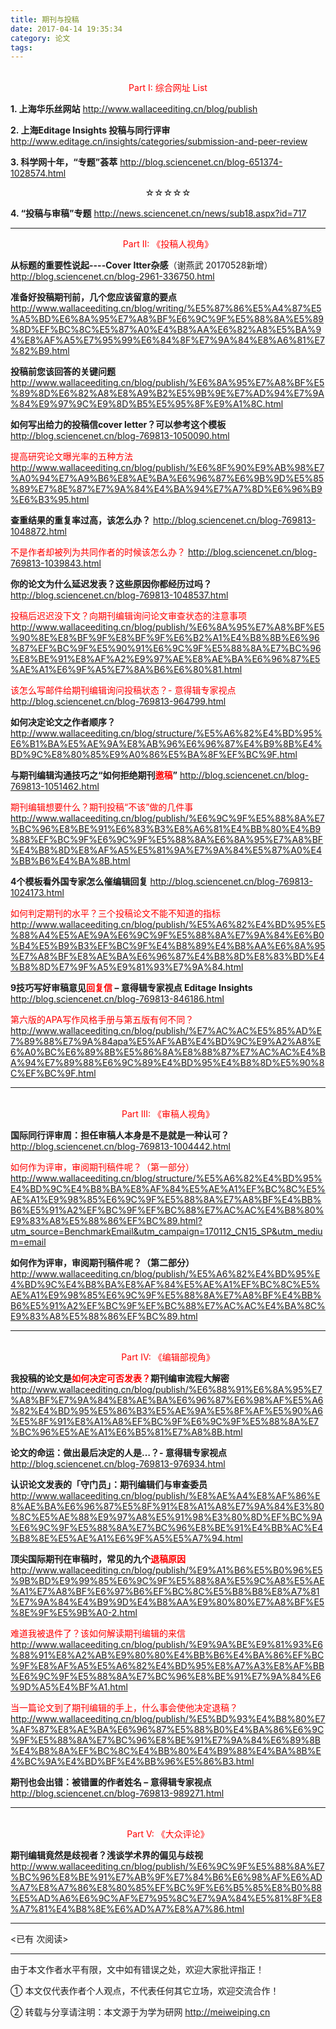 ```yaml
---
title: 期刊与投稿
date: 2017-04-14 19:35:34
category: 论文
tags:
---
```


<br>
<center><font color=red>Part I:  综合网址 List</font></center>

**1\. 上海华乐丝网站** http://www.wallaceediting.cn/blog/publish

**2\. 上海Editage Insights 投稿与同行评审**  http://www.editage.cn/insights/categories/submission-and-peer-review

**3\. 科学网十年，“专题”荟萃** http://blog.sciencenet.cn/blog-651374-1028574.html 

<center>☆☆☆☆☆</center>

<!-- more -->

**4\. “投稿与审稿”专题** http://news.sciencenet.cn/news/sub18.aspx?id=717

---

<center><font color=red>Part II: 《投稿人视角》</font></center>

**从标题的重要性说起----Cover ltter杂感**（谢燕武 20170528新增）http://blog.sciencenet.cn/blog-2961-336750.html 

**准备好投稿期刊前，几个您应该留意的要点** http://www.wallaceediting.cn/blog/writing/%E5%87%86%E5%A4%87%E5%A5%BD%E6%8A%95%E7%A8%BF%E6%9C%9F%E5%88%8A%E5%89%8D%EF%BC%8C%E5%87%A0%E4%B8%AA%E6%82%A8%E5%BA%94%E8%AF%A5%E7%95%99%E6%84%8F%E7%9A%84%E8%A6%81%E7%82%B9.html

**投稿前您该回答的关键问题** http://www.wallaceediting.cn/blog/publish/%E6%8A%95%E7%A8%BF%E5%89%8D%E6%82%A8%E8%A9%B2%E5%9B%9E%E7%AD%94%E7%9A%84%E9%97%9C%E9%8D%B5%E5%95%8F%E9%A1%8C.html

**如何写出给力的投稿信cover letter？可以参考这个模板** http://blog.sciencenet.cn/blog-769813-1050090.html

<font color=red>提高研究论文曝光率的五种方法</font> http://www.wallaceediting.cn/blog/publish/%E6%8F%90%E9%AB%98%E7%A0%94%E7%A9%B6%E8%AE%BA%E6%96%87%E6%9B%9D%E5%85%89%E7%8E%87%E7%9A%84%E4%BA%94%E7%A7%8D%E6%96%B9%E6%B3%95.html

**查重结果的重复率过高，该怎么办？** http://blog.sciencenet.cn/blog-769813-1048872.html

<font color=red>不是作者却被列为共同作者的时候该怎么办？</font> http://blog.sciencenet.cn/blog-769813-1039843.html

**你的论文为什么延迟发表？这些原因你都经历过吗？** http://blog.sciencenet.cn/blog-769813-1048537.html

<font color=red>投稿后迟迟没下文？向期刊编辑询问论文审查状态的注意事项</font> http://www.wallaceediting.cn/blog/publish/%E6%8A%95%E7%A8%BF%E5%90%8E%E8%BF%9F%E8%BF%9F%E6%B2%A1%E4%B8%8B%E6%96%87%EF%BC%9F%E5%90%91%E6%9C%9F%E5%88%8A%E7%BC%96%E8%BE%91%E8%AF%A2%E9%97%AE%E8%AE%BA%E6%96%87%E5%AE%A1%E6%9F%A5%E7%8A%B6%E6%80%81.html

<font color=red>该怎么写邮件给期刊编辑询问投稿状态？- 意得辑专家视点</font> http://blog.sciencenet.cn/blog-769813-964799.html

**如何决定论文之作者顺序？** http://www.wallaceediting.cn/blog/structure/%E5%A6%82%E4%BD%95%E6%B1%BA%E5%AE%9A%E8%AB%96%E6%96%87%E4%B9%8B%E4%BD%9C%E8%80%85%E9%A0%86%E5%BA%8F%EF%BC%9F.html


**与期刊编辑沟通技巧之“如何拒绝期刊<font color=red>邀稿</font>”** http://blog.sciencenet.cn/blog-769813-1051462.html

<font color=red>期刊编辑想要什么？期刊投稿“不该”做的几件事</font>http://www.wallaceediting.cn/blog/publish/%E6%9C%9F%E5%88%8A%E7%BC%96%E8%BE%91%E6%83%B3%E8%A6%81%E4%BB%80%E4%B9%88%EF%BC%9F%E6%9C%9F%E5%88%8A%E6%8A%95%E7%A8%BF%E4%B8%8D%E8%AF%A5%E5%81%9A%E7%9A%84%E5%87%A0%E4%BB%B6%E4%BA%8B.html

**4个模板看外国专家怎么催编辑回复** http://blog.sciencenet.cn/blog-769813-1024173.html

<font color=red>如何判定期刊的水平？三个投稿论文不能不知道的指标</font> http://www.wallaceediting.cn/blog/publish/%E5%A6%82%E4%BD%95%E5%88%A4%E5%AE%9A%E6%9C%9F%E5%88%8A%E7%9A%84%E6%B0%B4%E5%B9%B3%EF%BC%9F%E4%B8%89%E4%B8%AA%E6%8A%95%E7%A8%BF%E8%AE%BA%E6%96%87%E4%B8%8D%E8%83%BD%E4%B8%8D%E7%9F%A5%E9%81%93%E7%9A%84.html

**9技巧写好审稿意见<font color=red>回复信</font> – 意得辑专家视点 Editage Insights** http://blog.sciencenet.cn/blog-769813-846186.html

<font color=red>第六版的APA写作风格手册与第五版有何不同？</font> http://www.wallaceediting.cn/blog/publish/%E7%AC%AC%E5%85%AD%E7%89%88%E7%9A%84apa%E5%AF%AB%E4%BD%9C%E9%A2%A8%E6%A0%BC%E6%89%8B%E5%86%8A%E8%88%87%E7%AC%AC%E4%BA%94%E7%89%88%E6%9C%89%E4%BD%95%E4%B8%8D%E5%90%8C%EF%BC%9F.html


---

<br>
<center><font color=red>Part III: 《审稿人视角》</font></center>

**国际同行评审周：担任审稿人本身是不是就是一种认可？** http://blog.sciencenet.cn/blog-769813-1004442.html

<font color=red>如何作为评审，审阅期刊稿件呢？（第一部分）</font> http://www.wallaceediting.cn/blog/structure/%E5%A6%82%E4%BD%95%E4%BD%9C%E4%B8%BA%E8%AF%84%E5%AE%A1%EF%BC%8C%E5%AE%A1%E9%98%85%E6%9C%9F%E5%88%8A%E7%A8%BF%E4%BB%B6%E5%91%A2%EF%BC%9F%EF%BC%88%E7%AC%AC%E4%B8%80%E9%83%A8%E5%88%86%EF%BC%89.html?utm_source=BenchmarkEmail&utm_campaign=170112_CN15_SP&utm_medium=email

**如何作为评审，审阅期刊稿件呢？（第二部分）** http://www.wallaceediting.cn/blog/publish/%E5%A6%82%E4%BD%95%E4%BD%9C%E4%B8%BA%E8%AF%84%E5%AE%A1%EF%BC%8C%E5%AE%A1%E9%98%85%E6%9C%9F%E5%88%8A%E7%A8%BF%E4%BB%B6%E5%91%A2%EF%BC%9F%EF%BC%88%E7%AC%AC%E4%BA%8C%E9%83%A8%E5%88%86%EF%BC%89.html

---

<br>
<center><font color=red>Part IV: 《编辑部视角》</font></center>

**我投稿的论文是<font color=red>如何决定可否发表？</font>期刊编审流程大解密** http://www.wallaceediting.cn/blog/publish/%E6%88%91%E6%8A%95%E7%A8%BF%E7%9A%84%E8%AE%BA%E6%96%87%E6%98%AF%E5%A6%82%E4%BD%95%E5%86%B3%E5%AE%9A%E5%8F%AF%E5%90%A6%E5%8F%91%E8%A1%A8%EF%BC%9F%E6%9C%9F%E5%88%8A%E7%BC%96%E5%AE%A1%E6%B5%81%E7%A8%8B.html

**论文的命运：做出最后决定的人是…？- 意得辑专家视点** http://blog.sciencenet.cn/blog-769813-976934.html

**认识论文发表的「守门员」：期刊编辑们与审查委员** http://www.wallaceediting.cn/blog/publish/%E8%AE%A4%E8%AF%86%E8%AE%BA%E6%96%87%E5%8F%91%E8%A1%A8%E7%9A%84%E3%80%8C%E5%AE%88%E9%97%A8%E5%91%98%E3%80%8D%EF%BC%9A%E6%9C%9F%E5%88%8A%E7%BC%96%E8%BE%91%E4%BB%AC%E4%B8%8E%E5%AE%A1%E6%9F%A5%E5%A7%94.html

**顶尖国际期刊在审稿时，常见的九个<font color=red>退稿原因</font>** http://www.wallaceediting.cn/blog/publish/%E9%A1%B6%E5%B0%96%E5%9B%BD%E9%99%85%E6%9C%9F%E5%88%8A%E5%9C%A8%E5%AE%A1%E7%A8%BF%E6%97%B6%EF%BC%8C%E5%B8%B8%E8%A7%81%E7%9A%84%E4%B9%9D%E4%B8%AA%E9%80%80%E7%A8%BF%E5%8E%9F%E5%9B%A0-2.html

<font color=red>难道我被退件了？该如何解读期刊编辑的来信</font> http://www.wallaceediting.cn/blog/publish/%E9%9A%BE%E9%81%93%E6%88%91%E8%A2%AB%E9%80%80%E4%BB%B6%E4%BA%86%EF%BC%9F%E8%AF%A5%E5%A6%82%E4%BD%95%E8%A7%A3%E8%AF%BB%E6%9C%9F%E5%88%8A%E7%BC%96%E8%BE%91%E7%9A%84%E6%9D%A5%E4%BF%A1.html

<font color=red>当一篇论文到了期刊编辑的手上，什么事会使他决定退稿？</font> http://www.wallaceediting.cn/blog/publish/%E5%BD%93%E4%B8%80%E7%AF%87%E8%AE%BA%E6%96%87%E5%88%B0%E4%BA%86%E6%9C%9F%E5%88%8A%E7%BC%96%E8%BE%91%E7%9A%84%E6%89%8B%E4%B8%8A%EF%BC%8C%E4%BB%80%E4%B9%88%E4%BA%8B%E4%BC%9A%E4%BD%BF%E4%BB%96%E5%86%B3.html

**期刊也会出错：被错置的作者姓名 – 意得辑专家视点** http://blog.sciencenet.cn/blog-769813-989271.html


---

<br>
<center><font color=red>Part V: 《大众评论》</font></center>

**期刊编辑竟然是歧视者？浅谈学术界的偏见与歧视** http://www.wallaceediting.cn/blog/publish/%E6%9C%9F%E5%88%8A%E7%BC%96%E8%BE%91%E7%AB%9F%E7%84%B6%E6%98%AF%E6%AD%A7%E8%A7%86%E8%80%85%EF%BC%9F%E6%B5%85%E8%B0%88%E5%AD%A6%E6%9C%AF%E7%95%8C%E7%9A%84%E5%81%8F%E8%A7%81%E4%B8%8E%E6%AD%A7%E8%A7%86.html



---

<span id="busuanzi_container_page_pv">
<已有 <span id="busuanzi_value_page_pv"></span> 次阅读>
</span>

---


由于本文作者水平有限，文中如有错误之处，欢迎大家批评指正！

① 本文仅代表作者个人观点，不代表任何其它立场，欢迎交流合作！

② 转载与分享请注明：本文源于为学为研网 http://meiweiping.cn